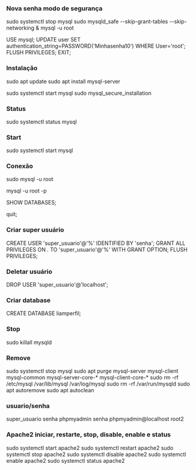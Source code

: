 ### Nova senha modo de segurança

sudo systemctl stop mysql
sudo mysqld_safe --skip-grant-tables --skip-networking &
mysql -u root

USE mysql;
UPDATE user SET authentication_string=PASSWORD('Minhasenha10') WHERE User='root';
FLUSH PRIVILEGES;
EXIT;

### Instalação

sudo apt update
sudo apt install mysql-server

sudo systemctl start mysql
sudo mysql_secure_installation

### Status

sudo systemctl status mysql


### Start

sudo systemctl start mysql

### Conexão

sudo mysql -u root

mysql -u root -p

SHOW DATABASES;

quit;

### Criar super usuário
CREATE USER 'super_usuario'@'%' IDENTIFIED BY 'senha';
GRANT ALL PRIVILEGES ON *.* TO 'super_usuario'@'%' WITH GRANT OPTION;
FLUSH PRIVILEGES;

### Deletar usuário

DROP USER 'super_usuario'@'localhost';

### Criar database

CREATE DATABASE liamperfil;


### Stop

sudo killall mysqld

### Remove
sudo systemctl stop mysql
sudo apt purge mysql-server mysql-client mysql-common mysql-server-core-* mysql-client-core-*
sudo rm -rf /etc/mysql /var/lib/mysql /var/log/mysql
sudo rm -rf /var/run/mysqld
sudo apt autoremove
sudo apt autoclean


### usuario/senha
super_usuario
senha
phpmyadmin
senha
phpmyadmin@localhost
root2

### Apache2 iniciar, restarte, stop, disable, enable e status
sudo systemctl start apache2
sudo systemctl restart apache2
sudo systemctl stop apache2
sudo systemctl disable apache2
sudo systemctl enable apache2
sudo systemctl status apache2


